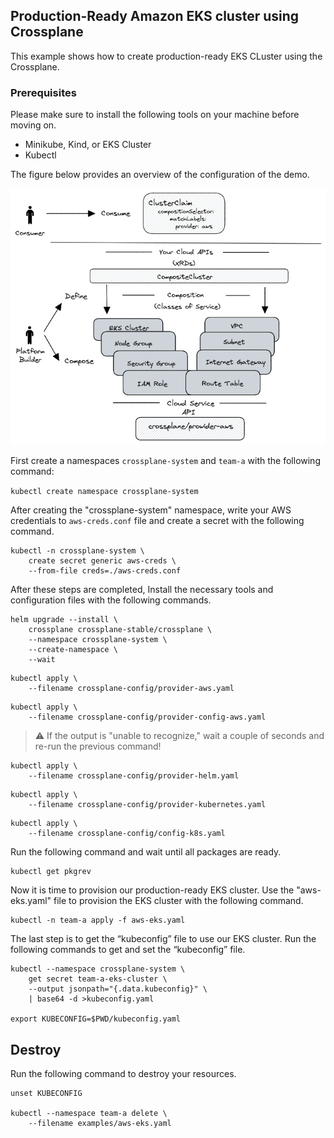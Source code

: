 ## Production-Ready Amazon EKS cluster using Crossplane

This example shows how to create production-ready EKS CLuster using the Crossplane.

### Prerequisites
Please make sure to install the following tools on your machine before moving on.
- Minikube, Kind, or EKS Cluster
- Kubectl


The figure below provides an overview of the configuration of the demo.

<img src="./Assets/conf.png">

First create a namespaces `crossplane-system` and `team-a` with the following command:

`kubectl create namespace crossplane-system`

After creating the "crossplane-system" namespace, write your AWS credentials to `aws-creds.conf` file and create a secret with the following command.
```
kubectl -n crossplane-system \
    create secret generic aws-creds \
    --from-file creds=./aws-creds.conf
```

After these steps are completed, Install the necessary tools and configuration files with the following commands.
```
helm upgrade --install \
    crossplane crossplane-stable/crossplane \
    --namespace crossplane-system \
    --create-namespace \
    --wait
```
```
kubectl apply \
    --filename crossplane-config/provider-aws.yaml
```
```
kubectl apply \
    --filename crossplane-config/provider-config-aws.yaml
```

> :warning: If the output is "unable to recognize," wait a couple of seconds and re-run the previous command!
```
kubectl apply \
    --filename crossplane-config/provider-helm.yaml
```
```
kubectl apply \
    --filename crossplane-config/provider-kubernetes.yaml
```
```
kubectl apply \
    --filename crossplane-config/config-k8s.yaml
```

Run the following command and wait until all packages are ready.
```
kubectl get pkgrev
```

Now it is time to provision our production-ready EKS cluster. Use the "aws-eks.yaml" file to provision the EKS cluster with the following command.
```
kubectl -n team-a apply -f aws-eks.yaml
```

The last step is to get the “kubeconfig” file to use our EKS cluster. Run the following commands to get and set the “kubeconfig” file.

```
kubectl --namespace crossplane-system \
    get secret team-a-eks-cluster \
    --output jsonpath="{.data.kubeconfig}" \
    | base64 -d >kubeconfig.yaml

export KUBECONFIG=$PWD/kubeconfig.yaml
```

## Destroy

Run the following command to destroy your resources.

```
unset KUBECONFIG

kubectl --namespace team-a delete \
    --filename examples/aws-eks.yaml
```
